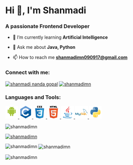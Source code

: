 <h1>Hi 👋, I'm Shanmadi</h1>
<h3>A passionate Frontend Developer</h3>


- 🌱 I’m currently learning **Artificial Intelligence**

- 💬 Ask me about **Java, Python**

- 📫 How to reach me **shanmadimn090917@gmail.com**

<h3 align="left">Connect with me:</h3>
<p align="left">
<a href="https://linkedin.com/in/shanmadi nanda gopal" target="blank"><img align="center" src="https://raw.githubusercontent.com/rahuldkjain/github-profile-readme-generator/master/src/images/icons/Social/linked-in-alt.svg" alt="shanmadi nanda gopal" height="30" width="40" /></a>
<a href="https://www.hackerrank.com/shanmadimn" target="blank"><img align="center" src="https://raw.githubusercontent.com/rahuldkjain/github-profile-readme-generator/master/src/images/icons/Social/hackerrank.svg" alt="shanmadimn" height="30" width="40" /></a>
</p>

<h3 align="left">Languages and Tools:</h3>
<p align="left"> <a href="https://developer.android.com" target="_blank" rel="noreferrer"> <img src="https://raw.githubusercontent.com/devicons/devicon/master/icons/android/android-original-wordmark.svg" alt="android" width="40" height="40"/> </a> <a href="https://www.cprogramming.com/" target="_blank" rel="noreferrer"> <img src="https://raw.githubusercontent.com/devicons/devicon/master/icons/c/c-original.svg" alt="c" width="40" height="40"/> </a> <a href="https://www.w3schools.com/css/" target="_blank" rel="noreferrer"> <img src="https://raw.githubusercontent.com/devicons/devicon/master/icons/css3/css3-original-wordmark.svg" alt="css3" width="40" height="40"/> </a> <a href="https://www.w3.org/html/" target="_blank" rel="noreferrer"> <img src="https://raw.githubusercontent.com/devicons/devicon/master/icons/html5/html5-original-wordmark.svg" alt="html5" width="40" height="40"/> </a> <a href="https://www.java.com" target="_blank" rel="noreferrer"> <img src="https://raw.githubusercontent.com/devicons/devicon/master/icons/java/java-original.svg" alt="java" width="40" height="40"/> </a> <a href="https://www.mysql.com/" target="_blank" rel="noreferrer"> <img src="https://raw.githubusercontent.com/devicons/devicon/master/icons/mysql/mysql-original-wordmark.svg" alt="mysql" width="40" height="40"/> </a> <a href="https://www.python.org" target="_blank" rel="noreferrer"> <img src="https://raw.githubusercontent.com/devicons/devicon/master/icons/python/python-original.svg" alt="python" width="40" height="40"/> </a> </p>

<p align="left"> <img src="https://komarev.com/ghpvc/?username=shanmadimn&label=Profile%20views&color=0e75b6&style=flat" alt="shanmadimn" /> </p>

<p align="left"> <a href="https://github.com/ryo-ma/github-profile-trophy"><img src="https://github-profile-trophy.vercel.app/?username=shanmadimn" alt="shanmadimn" /></a> </p>

<p><img align="left" src="https://github-readme-stats.vercel.app/api/top-langs?username=shanmadimn&show_icons=true&locale=en&layout=compact" alt="shanmadimn" /></p>

<p>&nbsp;<img align="center" src="https://github-readme-stats.vercel.app/api?username=shanmadimn&show_icons=true&locale=en" alt="shanmadimn" /></p>

<p><img align="center" src="https://github-readme-streak-stats.herokuapp.com/?user=shanmadimn&" alt="shanmadimn" /></p>

